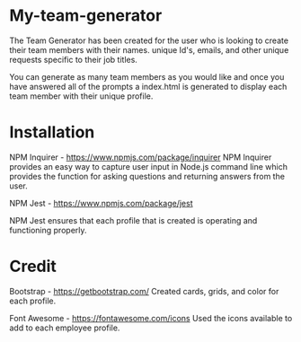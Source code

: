 # My-team-generator
The Team Generator has been created for the user who is looking to create their team members with their names. unique Id's, emails, and other unique requests specific to their job titles. 

You can generate as many team members as you would like and once you have answered all of the prompts a index.html is generated to display each team member with their unique profile.
# Installation

NPM Inquirer - https://www.npmjs.com/package/inquirer
NPM Inquirer provides an easy way to capture user input in Node.js command line which provides the function for asking questions and returning answers from the user.

NPM Jest - https://www.npmjs.com/package/jest

NPM Jest ensures that each profile that is created is operating and functioning properly.

# Credit

Bootstrap - https://getbootstrap.com/
Created cards, grids, and color for each profile.

Font Awesome - https://fontawesome.com/icons
Used the icons available to add to each employee profile.
